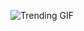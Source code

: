 ![Trending GIF](https://media0.giphy.com/media/v1.Y2lkPThiYjIxNzcyem4zb3ZsMjZ1N3VncG9jenk4cnMzeXk1aG12YXphcXhoaHR1YXkycSZlcD12MV9naWZzX3NlYXJjaCZjdD1n/NHUONhmbo448/giphy.gif)
